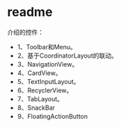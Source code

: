 # readme

介绍的控件：
- 1、Toolbar和Menu。
- 2、基于CoordinatorLayout的联动。
- 3、NavigationView。
- 4、CardView。
- 5、TextInputLayout。
- 6、RecyclerView。
- 7、TabLayout。
- 8、SnackBar
- 9、FloatingActionButton
